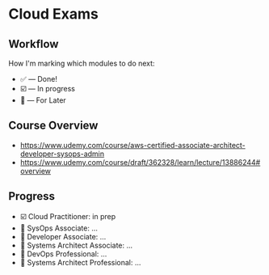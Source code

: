 
# Cloud Exams

## Workflow

How I'm marking which modules to do next:

* ✅ — Done!
* ☑️ — In progress
* 🔵 — For Later

## Course Overview

- https://www.udemy.com/course/aws-certified-associate-architect-developer-sysops-admin
- https://www.udemy.com/course/draft/362328/learn/lecture/13886244#overview

## Progress

* ☑️ Cloud Practitioner: in prep
* 🔵 SysOps Associate: ...
* 🔵 Developer Associate: ...
* 🔵 Systems Architect Associate: ...
* 🔵 DevOps Professional: ...
* 🔵 Systems Architect Professional: ...
